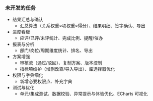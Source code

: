 ### 未开发的任务

- 结果汇总与确认
  - 汇总算法（关系权重×项权重×得分）、结果明细、签字确认、导出
- 进度看板
  - 应评/已评/未评统计、完成比例、提醒/催办
- 报表与分析
  - 部门/岗位/周期维度统计、排名、导出
- 方案增强
  - 审核流（通过/驳回）、复制方案、版本控制
  - 指标项维护（增删改查/导入导出）、库选择器优化
- 权限与字典细化
  - 新增必要权限点、补充字典
- 测试与优化
  - 单元/集成测试、数据校验、异常提示与体验优化、ECharts 可视化 